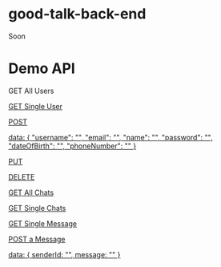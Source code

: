 # good-talk-back-end
Soon

# Demo API

GET All Users
<a href="http://admserver1.site:5000/users" target="_blank">

GET Single User
<a href="http://admserver1.site:5000/users/p309WkYxOrVrNkvO" target="_blank">

POST
<a href="http://admserver1.site:5000/users" target="_blank">

data: 
{
  "username": "",
  "email": "",
  "name": "",
  "password": "",
  "dateOfBirth": "",
  "phoneNumber": ""
}

PUT
<a href="http://admserver1.site:5000/users/user_id" target="_blank">

DELETE
<a href="http://admserver1.site:5000/users/user_id" target="_blank">

GET All Chats
<a href="http://admserver1.site:5000/chats" target="_blank">

GET Single Chats
<a href="http://admserver1.site:5000/chats/chat_id" target="_blank">

GET Single Message
<a href="http://admserver1.site:5000/chats/messages/message_id" target="_blank">

POST a Message
<a href="http://admserver1.site:5000/chats" target="_blank">

data:
{
  senderId: "",
  message: ""
}
